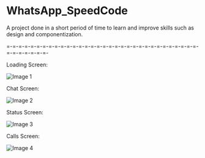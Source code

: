 # WhatsApp_SpeedCode
A project done in a short period of time to learn and improve skills such as design and componentization.

=-=-=-=-=-=-=-=-=-=-=-=-=-=-=-=-=-=-=-=-=-=-=-=-=-=-=-=-=-=-=-=-=-=-=-=-=-=-=-

Loading Screen:

![Image 1](https://user-images.githubusercontent.com/76858682/133101784-48e38db1-71ed-4b25-853a-4592f617f3e8.jpeg)

Chat Screen:

![Image 2](https://user-images.githubusercontent.com/76858682/133101786-9ebada40-df2d-4cd4-bae3-e834f9e9fe33.jpeg)

Status Screen:

![Image 3](https://user-images.githubusercontent.com/76858682/133101787-0e4476e5-f6e4-4de6-bdf6-3fe85b65435d.jpeg)

Calls Screen:

![Image 4](https://user-images.githubusercontent.com/76858682/133101780-f34b627a-b4db-4656-9812-7f0f1c9b546b.jpeg)


